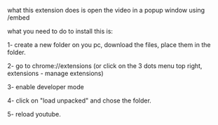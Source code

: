  what this extension does is open the video in a popup window using /embed

 what you need to do to install this is:

1- create a new folder on you pc, download the files, place them in the folder.

2- go to chrome://extensions (or click on the 3 dots menu top right, extensions - manage extensions)

3- enable developer mode

4- click on "load unpacked" and chose the folder.

5- reload youtube.
